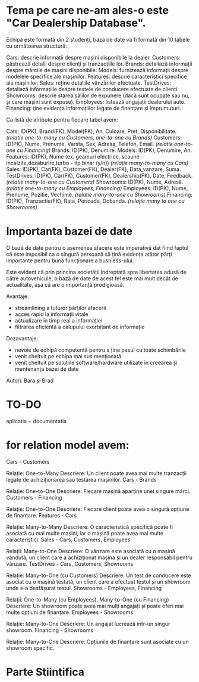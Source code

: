 # Tema pe care ne-am ales-o este "Car Dealership Database".

Echipa este formată din 2 studenți, baza de date va fi formată din 10 tabele cu următoarea structură:

Cars: descrie informații despre mașini disponibile la dealer.
Customers: păstrează detalii despre clienți și tranzacțiile lor.
Brands: detaliază informații despre mărcile de mașini disponibile.
Models: furnizează informații despre modelele specifice ale mașinilor.
Features: descrie caracteristici specifice ale mașinilor.
Sales: reține detaliile vânzărilor efectuate.
TestDrives: detaliază informațiile despre testele de conducere efectuate de clienți.
Showrooms: descrie starea sălilor de expunere (dacă sunt ocupate sau nu, și care mașini sunt expuse).
Employees: listează angajații dealerului auto.
Financing: ține evidența informațiilor legate de finanțare și împrumuturi.


Ca listă de atribute pentru fiecare tabel avem:

Cars: ID(PK), Brand(FK), Model(FK), An, Culoare, Pret, Disponibilitate. *(relatie one-to-many cu Customers, one-to-one cu Brands)*
Customers: ID(PK), Nume, Prenume, Varsta, Sex, Adresa, Telefon, Email.  *(relatie one-to-one cu Financing)*
Brands: ID(PK), Denumire.
Models: ID(PK), Denumire, An.
Features: ID(PK), Nume (ex. geamuri electrice, scaune incalzite,dezaburire,turbo - tip binar (y/n)) *(relație many-to-many cu Cars)*
Sales: ID(PK), Car(FK), Customer(FK), Dealer(FK), Data_vanzare, Suma.
TestDrives: ID(PK), Car(FK), Customer(FK), Dealership(FK), Date, Feedback. *(relatie many-to-one cu Customers)*
Showrooms: ID(PK), Nume, Adresă. *(relatie one-to-many cu Employees, Financing)*
Employees: ID(PK), Nume, Prenume, Pozitie, Vechime. *(relatie many-to-one cu Showrooms)*
Financing: ID(PK), Tranzactie(FK), Rata, Perioada, Dobanda. *(relație many to one cu Showrooms)*


# Importanta bazei de date

O bază de date pentru o asemenea afacere este imperativă dat fiind faptul că este imposibil ca o singură persoană să țină evidența atâtor părți importante pentru buna funcționare a busniess-ului.


Este evident că prin princina societății îndreptată spre libertatea adusă de către autovehicule, o bază de date de acest fel este mai mult decât de actualitate, așa că are o importanță prodigioasă.

Avantaje:

- streamlining a tuturor părților afacerii
- acces rapid la informații vitale
- actualizare în timp real a informației
- filtrarea eficientă a calupului exorbitant de informație



Dezavantaje:

- nevoie de echipă competentă pentru a ține pasul cu toate schimbările
- venit cheltuit pe echipa mai sus menționată
- venit cheltuit pe soluțiile software/hardware utilizate în creearea și mentenanța bazei de date

Autori: Bara și Brad

# TO-DO
aplicatia + documentatia

# for relation model avem:

Cars - Customers

Relație: One-to-Many
Descriere: Un client poate avea mai multe tranzacții legate de achiziționarea sau testarea mașinilor.
Cars - Brands

Relație: One-to-One
Descriere: Fiecare mașină aparține unei singure mărci.
Customers - Financing

Relație: One-to-One
Descriere: Fiecare client poate avea o singură opțiune de finanțare.
Features - Cars

Relație: Many-to-Many
Descriere: O caracteristică specifică poate fi asociată cu mai multe mașini, iar o mașină poate avea mai multe caracteristici.
Sales - Cars, Customers, Employees

Relații: Many-to-One
Descriere: O vânzare este asociată cu o mașină vândută, un client care a achiziționat mașina și un dealer responsabil pentru vânzare.
TestDrives - Cars, Customers, Showrooms

Relație: Many-to-One (cu Customers)
Descriere: Un test de conducere este asociat cu o mașină testată, un client care a efectuat testul și un showroom unde s-a desfășurat testul.
Showrooms - Employees, Financing

Relații: One-to-Many (cu Employees), Many-to-One (cu Financing)
Descriere: Un showroom poate avea mai mulți angajați și poate oferi mai multe opțiuni de finanțare.
Employees - Showrooms

Relație: Many-to-One
Descriere: Un angajat lucrează într-un singur showroom.
Financing - Showrooms

Relație: Many-to-One
Descriere: Opțiunile de finanțare sunt asociate cu un showroom specific.



# Parte Stiintifica